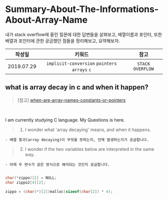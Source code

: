 # Summary-About-The-Informations-About-Array-Name

내가 stack overflow에 올린 질문에 대한 답변들을 살펴보고, 배열이름과 포인터, 또한 배열과 포인터에 관한 궁금했던 점들을 정리해보고, 요약해보자.

| **작성일**       | **키워드**           |  **참고**|
| ------------- |:-------------:|:-------------:| 
| 2019.07.29     | `implicit-conversion` `pointers` `arrays` `c` | `STACK OVERFLOW` |

## what is array decay in c and when it happen?
> [참고] <a href = "https://stackoverflow.com/questions/19441793/when-are-array-names-constants-or-pointers">when-are-array-names-constants-or-pointers</a>
<br>

I am currently studying C language. 
My Questions is here.

>1. I wonder what 'array decaying' means, and when it happens.
<p>

    - 배열 붕괴(array decaying)이 무엇을 뜻하는지, 언제 발생하는지가 궁금합니다.

</p>

>2. I wonder if the two variables below are interpreted in the same way.
<p>

    - 아래 두 변수가 같은 방식으로 해석되는 것인지 궁금합니다.

</p>

```c

char(*zippo)[2] = NULL;
char zippo2[4][2];

zippo = (char(*)[2])malloc(sizeof(char[2]) * 4);

```

